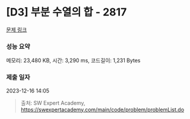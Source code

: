 # [D3] 부분 수열의 합 - 2817 

[문제 링크](https://swexpertacademy.com/main/code/problem/problemDetail.do?contestProbId=AV7IzvG6EksDFAXB) 

### 성능 요약

메모리: 23,480 KB, 시간: 3,290 ms, 코드길이: 1,231 Bytes

### 제출 일자

2023-12-16 14:05



> 출처: SW Expert Academy, https://swexpertacademy.com/main/code/problem/problemList.do